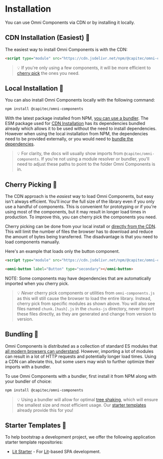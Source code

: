# Installation

You can use Omni Components via CDN or by installing it locally. 


## CDN Installation (Easiest) 📡

The easiest way to install Omni Components is with the CDN:

```html
<script type="module" src="https://cdn.jsdelivr.net/npm/@capitec/omni-components@esm/dist/omni-components.js"></script>
```

> 💡 If you're only using a few components, it will be more efficient to [cherry pick](#cherry-picking-) the ones you need.

## Local Installation 💾

You can also install Omni Components locally with the following command:

```bash
npm install @capitec/omni-components
```

With the latest package installed from NPM, [you can use a bundler](#bundling-). The ESM package used for [CDN Installation](#cdn-installation-(easiest)-) has its dependencies bundled already which allows it to be used without the need to install dependencies. However when using the local installation from NPM, the dependencies need to be provided externally, or you would need to [bundle the dependencies](#bundling-).

> 💡 For clarity, the docs will usually show imports from `@capitec/omni-components`. If you're not using a module resolver or bundler, you'll need to adjust these paths to point to the folder Omni Components is in.


## Cherry Picking 🍒

The CDN approach is the _easiest_ way to load Omni Components, but easy isn't always efficient. You'll incur the full size of the library even if you only use a handful of components. This is convenient for prototyping or if you're using most of the components, but it may result in longer load times in production. To improve this, you can cherry pick the components you need.

Cherry picking can be done from your local install or [directly from the CDN](https://cdn.jsdelivr.net/npm/@capitec/omni-components@esm/). This will limit the number of files the browser has to download and reduce the amount of bytes being transferred. The disadvantage is that you need to load components manually.

Here's an example that loads only the button component.


```html
<script type="module" src="https://cdn.jsdelivr.net/npm/@capitec/omni-components@esm/dist/button/Button.js"></script>

<omni-button label="Button" type="secondary"></omni-button>
```

NOTE: Some components may have dependencies that are automatically imported when you cherry pick.

> 💡  _Never_ cherry pick components or utilities from `omni-components.js` as this will still cause the browser to load the entire library. Instead, cherry pick from specific modules as shown above. You will also see files named `chunk.[hash].js` in the `chunks-js` directory, never import these files directly, as they are generated and change from version to version.

## Bundling 💼

Omni Components is distributed as a collection of standard ES modules that [all modern browsers can understand](https://caniuse.com/es6-module). However, importing a lot of modules can result in a lot of HTTP requests and potentially longer load times. Using a CDN can alleviate this, but some users may wish to further optimize their imports with a bundler.

To use Omni Components with a bundler, first install it from NPM along with your bundler of choice:

```bash
npm install @capitec/omni-components
```

> 💡 Using a bundler will allow for optimal [tree shaking](https://developer.mozilla.org/en-US/docs/Glossary/Tree_shaking), which will ensure the smallest size and most efficient usage. Our [starter templates](#starter-templates-🔰) already provide this for you!

## Starter Templates 🔰

To help bootstrap a development project, we offer the following application starter template repositories:

* [Lit Starter](https://github.com/capitec/template-pwa-lit) - For [Lit](https://lit.dev)-based SPA development.
